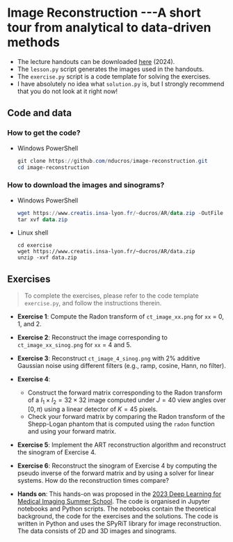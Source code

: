 # Image Reconstruction ---A short tour from analytical to data-driven methods

* The lecture handouts can be downloaded [here](https://www.creatis.insa-lyon.fr/~ducros/AR/AR_lecture_handout_2024.pdf) (2024).
* The `lesson.py` script generates the images used in the handouts.
* The `exercise.py` script is a code template for solving the exercises.
* I have absolutely no idea what `solution.py` is, but I strongly recommend that you do not look at it right now!

## Code and data
### How to get the code?
* Windows PowerShell
    ```powershell
    git clone https://github.com/nducros/image-reconstruction.git
    cd image-reconstruction
    ```

### How to download the images and sinograms?
* Windows PowerShell
    ```powershell
    wget https://www.creatis.insa-lyon.fr/~ducros/AR/data.zip -OutFile data.zip
    tar xvf data.zip
    ```

* Linux shell
    ```shell
    cd exercise
    wget https://www.creatis.insa-lyon.fr/~ducros/AR/data.zip
    unzip -xvf data.zip
    ```

## Exercises

> To complete the exercises, please refer to the code template `exercise.py`, and follow the instructions therein.

* **Exercise 1**: Compute the Radon transform of `ct_image_xx.png` for `xx` = 0, 1, and 2.

* **Exercise 2**: Reconstruct the image corresponding to `ct_image_xx_sinog.png` for `xx` = 4 and 5.

* **Exercise 3**: Reconstruct `ct_image_4_sinog.png` with 2% additive Gaussian noise using different filters (e.g., ramp, cosine, Hann, no filter).

* **Exercise 4**: 
    * Construct the forward matrix corresponding to the Radon transform of a $I_1\times I_2 = 32 \times 32$ image computed under $J = 40$ view angles over $[0,\pi)$ using a linear detector of $K = 45$ pixels.
    * Check your forward matrix by comparing the Radon transform of the Shepp-Logan phantom that is computed using the `radon` function and using your forward matrix.

* **Exercise 5**: Implement the ART reconstruction algorithm and reconstruct the sinogram of Exercise 4.

* **Exercise 6**: Reconstruct the sinogram of Exercise 4 by computing the pseudo inverse of the forward matrix and by using a solver for linear systems. How do the reconstruction times compare?

* **Hands on**: This hands-on was proposed in the [2023 Deep Learning for Medical Imaging Summer School](https://github.com/openspyrit/spyrit-examples/tree/master/2023_DLMIS). The code is organised in Jupyter notebooks and Python scripts. The notebooks contain the theoretical background, the code for the exercises and the solutions. The code is written in Python and uses the SPyRiT library for image reconstruction. The data consists of 2D and 3D images and sinograms. 